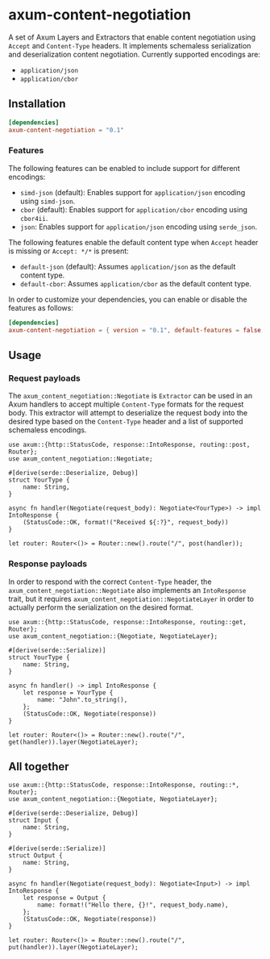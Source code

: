 # axum-content-negotiation

A set of Axum Layers and Extractors that enable content negotiation using `Accept` and `Content-Type` headers.
It implements schemaless serialization and deserialization content negotiation. Currently supported encodings are:
- `application/json`
- `application/cbor`

## Installation

```toml
[dependencies]
axum-content-negotiation = "0.1"
```

### Features

The following features can be enabled to include support for different encodings:
- `simd-json` (default): Enables support for `application/json` encoding using `simd-json`.
- `cbor` (default): Enables support for `application/cbor` encoding using `cbor4ii`.
- `json`: Enables support for `application/json` encoding using `serde_json`.

The following features enable the default content type when `Accept` header is missing or `Accept: */*` is present:
- `default-json` (default): Assumes `application/json` as the default content type.
- `default-cbor`: Assumes `application/cbor` as the default content type.

In order to customize your dependencies, you can enable or disable the features as follows:

```toml
[dependencies]
axum-content-negotiation = { version = "0.1", default-features = false, features = ["json", "default-json"] }
```

## Usage

### Request payloads

The `axum_content_negotiation::Negotiate` is `Extractor` can be used in an Axum handlers to accept multiple `Content-Type` formats for the request body.
This extractor will attempt to deserialize the request body into the desired type based on the `Content-Type` header and a list of supported schemaless encodings.

```rust,no_run
use axum::{http::StatusCode, response::IntoResponse, routing::post, Router};
use axum_content_negotiation::Negotiate;

#[derive(serde::Deserialize, Debug)]
struct YourType {
    name: String,
}

async fn handler(Negotiate(request_body): Negotiate<YourType>) -> impl IntoResponse {
    (StatusCode::OK, format!("Received ${:?}", request_body))
}

let router: Router<()> = Router::new().route("/", post(handler));
```

### Response payloads

In order to respond with the correct `Content-Type` header, the `axum_content_negotiation::Negotiate` also implements an `IntoResponse` trait,
but it requires `axum_content_negotiation::NegotiateLayer` in order to actually perform the serialization on the desired format.

```rust,no_run
use axum::{http::StatusCode, response::IntoResponse, routing::get, Router};
use axum_content_negotiation::{Negotiate, NegotiateLayer};

#[derive(serde::Serialize)]
struct YourType {
    name: String,
}

async fn handler() -> impl IntoResponse {
    let response = YourType {
        name: "John".to_string(),
    };
    (StatusCode::OK, Negotiate(response))
}

let router: Router<()> = Router::new().route("/", get(handler)).layer(NegotiateLayer);
```

## All together

```rust,no_run
use axum::{http::StatusCode, response::IntoResponse, routing::*, Router};
use axum_content_negotiation::{Negotiate, NegotiateLayer};

#[derive(serde::Deserialize, Debug)]
struct Input {
    name: String,
}

#[derive(serde::Serialize)]
struct Output {
    name: String,
}

async fn handler(Negotiate(request_body): Negotiate<Input>) -> impl IntoResponse {
    let response = Output {
        name: format!("Hello there, {}!", request_body.name),
    };
    (StatusCode::OK, Negotiate(response))
}

let router: Router<()> = Router::new().route("/", put(handler)).layer(NegotiateLayer);
```
